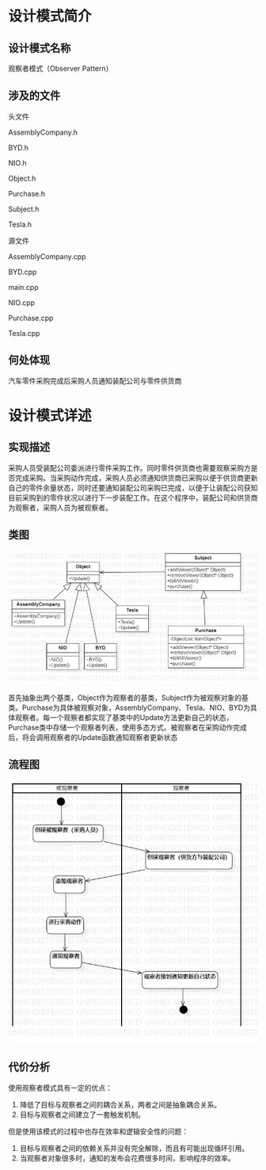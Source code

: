 # 设计模式简介

## 设计模式名称

观察者模式（Observer Pattern）

## 涉及的文件

头文件

AssemblyCompany.h

BYD.h

NIO.h

Object.h

Purchase.h

Subject.h

Tesla.h



源文件

AssemblyCompany.cpp

BYD.cpp

main.cpp

NIO.cpp

Purchase.cpp

Tesla.cpp

## 何处体现

汽车零件采购完成后采购人员通知装配公司与零件供货商

# 设计模式详述

## 实现描述

采购人员受装配公司委派进行零件采购工作。同时零件供货商也需要观察采购方是否完成采购。当采购动作完成，采购人员必须通知供货商已采购以便于供货商更新自己的零件余量状态，同时还要通知装配公司采购已完成，以便于让装配公司获知目前采购到的零件状况以进行下一步装配工作。在这个程序中，装配公司和供货商为观察者，采购人员为被观察者。

## 类图

![Model!Main_0](jpg\Model!Main_0.jpg)

首先抽象出两个基类，Object作为观察者的基类，Subject作为被观察对象的基类。Purchase为具体被观察对象，AssemblyCompany、Tesla、NIO、BYD为具体观察者。每一个观察者都实现了基类中的Update方法更新自己的状态，Purchase类中存储一个观察者列表，使用多态方式。被观察者在采购动作完成后，将会调用观察者的Update函数通知观察者更新状态

## 流程图

![Activity1!ActivityDiagram1_1](jpg\Activity1!ActivityDiagram1_1.jpg)

## 代价分析

使用观察者模式具有一定的优点：

1. 降低了目标与观察者之间的耦合关系，两者之间是抽象耦合关系。
2. 目标与观察者之间建立了一套触发机制。

但是使用该模式的过程中也存在效率和逻辑安全性的问题：

1. 目标与观察者之间的依赖关系并没有完全解除，而且有可能出现循环引用。
2. 当观察者对象很多时，通知的发布会花费很多时间，影响程序的效率。
